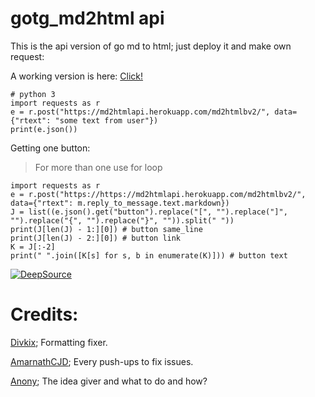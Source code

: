 # gotg_md2html api

This is the api version of go md to html; just deploy it and make own request:

A working version is here:
[Click!](https://md2htmlapi.herokuapp.com/)
```
# python 3
import requests as r
e = r.post("https://md2htmlapi.herokuapp.com/md2htmlbv2/", data={"rtext": "some text from user"})
print(e.json())
```
Getting one button:
> For more than one use for loop
```
import requests as r
e = r.post("https://https://md2htmlapi.herokuapp.com/md2htmlbv2/", data={"rtext": m.reply_to_message.text.markdown})
J = list((e.json().get("button").replace("[", "").replace("]", "").replace("{", "").replace("}", "")).split(" "))
print(J[len(J) - 1:][0]) # button same_line
print(J[len(J) - 2:][0]) # button link
K = J[:-2]
print(" ".join([K[s] for s, b in enumerate(K)])) # button text
```
[![DeepSource](https://deepsource.io/gh/annihilatorrrr/md2htmlapiv.svg/?label=active+issues&show_trend=true&token=bkO4NXDBYGKNjgh-gC7RQ0ah)](https://deepsource.io/gh/annihilatorrrr/md2htmlapiv/?ref=repository-badge)
# Credits:
[Divkix](https://github.com/Divkix); Formatting fixer.

[AmarnathCJD](https://github.com/AmarnathCJD); Every push-ups to fix issues.

[Anony](https://github.com/anonyindian); The idea giver and what to do and how?
